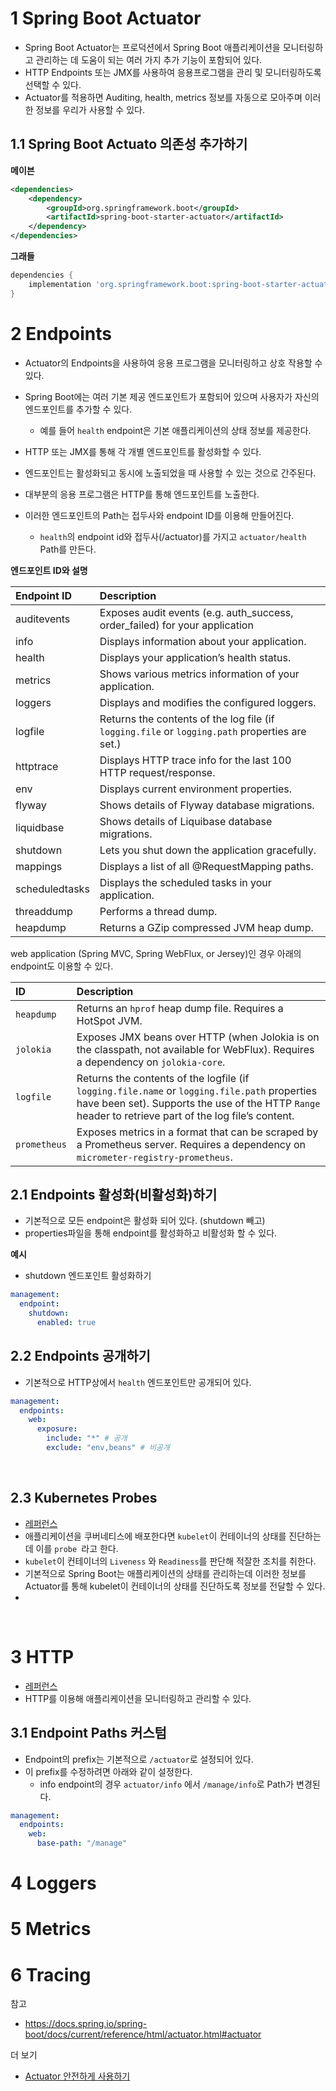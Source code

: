 # 1 Spring Boot Actuator

- Spring Boot Actuator는 프로덕션에서 Spring Boot 애플리케이션을 모니터링하고 관리하는 데 도움이 되는 여러 가지 추가 기능이 포함되어 있다. 
- HTTP Endpoints 또는 JMX를 사용하여 응용프로그램을 관리 및 모니터링하도록 선택할 수 있다. 
- Actuator를 적용하면 Auditing, health, metrics 정보를 자동으로 모아주며 이러한 정보를 우리가 사용할 수 있다.



## 1.1 Spring Boot Actuato 의존성 추가하기

**메이븐**

```xml
<dependencies>
	<dependency>
		<groupId>org.springframework.boot</groupId>
		<artifactId>spring-boot-starter-actuator</artifactId>
	</dependency>
</dependencies>
```



**그래들**

```groovy
dependencies {
    implementation 'org.springframework.boot:spring-boot-starter-actuator'
}
```



# 2 Endpoints

- Actuator의 Endpoints을 사용하여 응용 프로그램을 모니터링하고 상호 작용할 수 있다.
- Spring Boot에는 여러 기본 제공 엔드포인트가 포함되어 있으며 사용자가 자신의 엔드포인트를 추가할 수 있다.
  - 예를 들어 `health` endpoint은 기본 애플리케이션의 상태 정보를 제공한다.

- HTTP 또는 JMX를 통해 각 개별 엔드포인트를 활성화할 수 있다. 
- 엔드포인트는 활성화되고 동시에 노출되었을 때 사용할 수 있는 것으로 간주된다. 
- 대부분의 응용 프로그램은 HTTP를 통해 엔드포인트를 노출한다.
- 이러한 엔드포인트의 Path는 접두사와 endpoint ID를 이용해 만들어진다.
  - `health`의 endpoint id와 접두사(/actuator)를 가지고 `actuator/health` Path를 만든다.



**엔드포인트 ID와 설명**

| Endpoint ID    | Description                                                  |
| :------------- | :----------------------------------------------------------- |
| auditevents    | Exposes audit events (e.g. auth_success, order_failed) for your application |
| info           | Displays information about your application.                 |
| health         | Displays your application’s health status.                   |
| metrics        | Shows various metrics information of your application.       |
| loggers        | Displays and modifies the configured loggers.                |
| logfile        | Returns the contents of the log file (if `logging.file` or `logging.path` properties are set.) |
| httptrace      | Displays HTTP trace info for the last 100 HTTP request/response. |
| env            | Displays current environment properties.                     |
| flyway         | Shows details of Flyway database migrations.                 |
| liquidbase     | Shows details of Liquibase database migrations.              |
| shutdown       | Lets you shut down the application gracefully.               |
| mappings       | Displays a list of all @RequestMapping paths.                |
| scheduledtasks | Displays the scheduled tasks in your application.            |
| threaddump     | Performs a thread dump.                                      |
| heapdump       | Returns a GZip compressed JVM heap dump.                     |

web application (Spring MVC, Spring WebFlux, or Jersey)인 경우 아래의 endpoint도 이용할 수 있다.

| ID           | Description                                                  |
| :----------- | :----------------------------------------------------------- |
| `heapdump`   | Returns an `hprof` heap dump file. Requires a HotSpot JVM.   |
| `jolokia`    | Exposes JMX beans over HTTP (when Jolokia is on the classpath, not available for WebFlux). Requires a dependency on `jolokia-core`. |
| `logfile`    | Returns the contents of the logfile (if `logging.file.name` or `logging.file.path` properties have been set). Supports the use of the HTTP `Range` header to retrieve part of the log file’s content. |
| `prometheus` | Exposes metrics in a format that can be scraped by a Prometheus server. Requires a dependency on `micrometer-registry-prometheus`. |



## 2.1 Endpoints 활성화(비활성화)하기

- 기본적으로 모든 endpoint은 활성화 되어 있다. (shutdown 빼고) 
- properties파일을 통해 endpoint를 활성화하고 비활성화 할 수 있다.



**예시**

- shutdown 엔드포인트 활성화하기

```yml
management:
  endpoint:
    shutdown:
      enabled: true
```



## 2.2 Endpoints 공개하기

- 기본적으로 HTTP상에서 `health` 엔드포인트만 공개되어 있다.

```yml
management:
  endpoints:
    web:
      exposure:
        include: "*" # 공개
        exclude: "env,beans" # 비공개
```

<br>

## 2.3 Kubernetes Probes

- [레퍼런스](https://docs.spring.io/spring-boot/docs/current/reference/html/actuator.html#actuator.endpoints.kubernetes-probes)
- 애플리케이션을 쿠버네티스에 배포한다면  `kubelet`이 컨테이너의 상태를 진단하는데 이를 `probe `라고 한다.
- `kubelet`이 컨테이너의 `Liveness` 와  `Readiness`를 판단해 적잘한 조치를 취한다.
- 기본적으로 Spring Boot는 애플리케이션의 상태를 관리하는데 이러한 정보를 Actuator를 통해 kubelet이 컨테이너의 상태를 진단하도록 정보를 전달할 수 있다.
- 

<br>

# 3 HTTP

- [레퍼런스](https://docs.spring.io/spring-boot/docs/current/reference/html/actuator.html#actuator.monitoring)
- HTTP를 이용해 애플리케이션을 모니터링하고 관리할 수 있다.



## 3.1 Endpoint Paths 커스텀

- Endpoint의 prefix는 기본적으로 `/actuator`로 설정되어 있다.
- 이 prefix를 수정하려면 아래와 같이 설정한다.
  - info endpoint의 경우 `actuator/info` 에서 `/manage/info`로 Path가 변경된다.

```yaml
management:
  endpoints:
    web:
      base-path: "/manage"
```



# 4 Loggers



# 5 Metrics



# 6 Tracing



참고

* https://docs.spring.io/spring-boot/docs/current/reference/html/actuator.html#actuator



더 보기

- [Actuator 안전하게 사용하기](https://techblog.woowahan.com/9232/)
